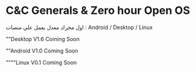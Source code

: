 # C&C Generals & Zero hour Open OS

اول محرك معدل يعمل علي منصات : Android / Desktop / Linux

""Desktop V1.6 Coming Soon

""Android V1.0 Coming Soon

""""Linux V0.1 Coming Soon

